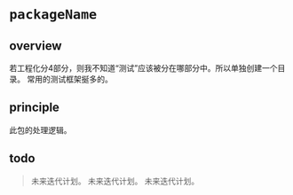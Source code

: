 # `packageName`

## overview

若工程化分4部分，则我不知道“测试”应该被分在哪部分中。所以单独创建一个目录。
常用的测试框架挻多的。

## principle
此包的处理逻辑。

## todo
> 未来迭代计划。
> 未来迭代计划。
> 未来迭代计划。